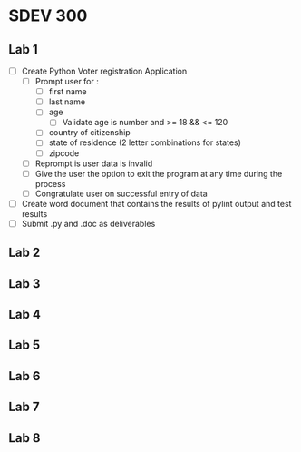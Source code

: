 # SDEV 300
## Lab 1
- [ ] Create Python Voter registration Application
  - [ ] Prompt user for :
    - [ ] first name
    - [ ] last name
    - [ ] age
      - [ ] Validate age is number and >= 18 && <= 120
    - [ ] country of citizenship
    - [ ] state of residence (2 letter combinations for states)
    - [ ] zipcode
  - [ ] Reprompt is user data is invalid
  - [ ] Give the user the option to exit the program at any time during the process
  - [ ] Congratulate user on successful entry of data
- [ ] Create word document that contains the results of pylint output and test results
- [ ] Submit .py and .doc as deliverables

## Lab 2
## Lab 3
## Lab 4
## Lab 5
## Lab 6
## Lab 7
## Lab 8

